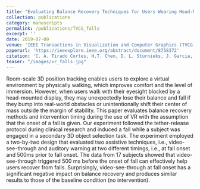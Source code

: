 ```yaml
---
title: "Evaluating Balance Recovery Techniques for Users Wearing Head-Mounted Display in VR"
collection: publications
category: manuscripts
permalink: /publications/TVCG_falls
excerpt: ''
date: 2019-07-09
venue: 'IEEE Transactions in Visualization and Computer Graphics (TVCG)'
paperurl: 'https://ieeexplore.ieee.org/abstract/document/8758372'
citation: 'C. A. Tirado Cortes, H.T. Chen, D. L. Sturnieks, J. Garcia, S. R. Lord and C. -T. Lin, "Evaluating Balance Recovery Techniques for Users Wearing Head-Mounted Display in VR," in IEEE Transactions on Visualization and Computer Graphics, vol. 27, no. 1, pp. 204-215, 1 Jan. 2021, doi: 10.1109/TVCG.2019.2927477'
teaser: "/images/vr_falls.jpg"
---
```



Room-scale 3D position tracking enables users to explore a virtual environment by physically walking, which improves comfort and the level of immersion. However, when users walk with their eyesight blocked by a head-mounted display, they may unexpectedly lose their balance and fall if they bump into real-world obstacles or unintentionally shift their center of mass outside the margin of stability. This paper evaluates balance recovery methods and intervention timing during the use of VR with the assumption that the onset of a fall is given. Our experiment followed the tether-release protocol during clinical research and induced a fall while a subject was engaged in a secondary 3D object selection task. The experiment employed a two-by-two design that evaluated two assistive techniques, i.e., video-see-through and auditory warning at two different timings, i.e., at fall onset and 500ms prior to fall onset. The data from 17 subjects showed that video-see-through triggered 500 ms before the onset of fall can effectively help users recover from falls. Surprisingly, video-see-through at fall onset has a significant negative impact on balance recovery and produces similar results to those of the baseline condition (no intervention).
